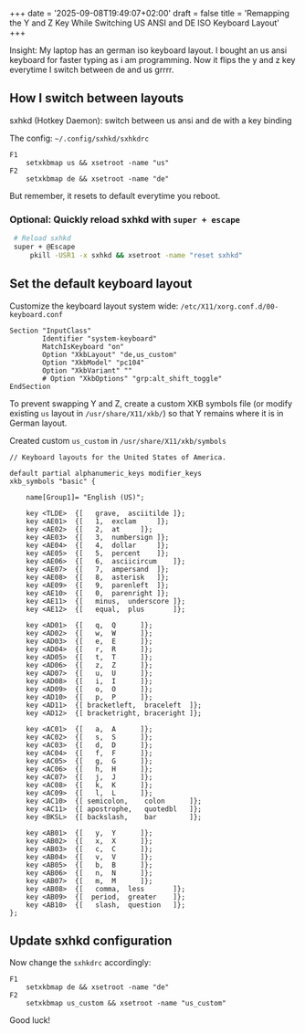 +++
date = '2025-09-08T19:49:07+02:00'
draft = false
title = 'Remapping the Y and Z Key While Switching US ANSI and DE ISO Keyboard Layout'
+++

<!--more-->

Insight: My laptop has an german iso keyboard layout. I bought an us ansi keyboard for faster typing as i am programming. Now it flips the y and z key everytime I switch between de and us grrrr.



## How I switch between layouts
sxhkd (Hotkey Daemon): switch between us ansi and de with a key binding

The config: `~/.config/sxhkd/sxhkdrc`

```sxhkdrc
F1
    setxkbmap us && xsetroot -name "us"
F2
    setxkbmap de && xsetroot -name "de"
```

But remember, it resets to default everytime you reboot.

### Optional: Quickly reload sxhkd with `super + escape`

```bash
 # Reload sxhkd 
 super + @Escape
     pkill -USR1 -x sxhkd && xsetroot -name "reset sxhkd"
```

## Set the default keyboard layout
Customize the keyboard layout system wide: `/etc/X11/xorg.conf.d/00-keyboard.conf`

```vim
Section "InputClass"
        Identifier "system-keyboard"
        MatchIsKeyboard "on"
        Option "XkbLayout" "de,us_custom"
        Option "XkbModel" "pc104"
        Option "XkbVariant" ""
        # Option "XkbOptions" "grp:alt_shift_toggle"
EndSection
```


To prevent swapping Y and Z, create a custom XKB symbols file (or modify existing `us` layout in `/usr/share/X11/xkb/`) so that Y remains where it is in German layout.

Created custom `us_custom` in `/usr/share/X11/xkb/symbols`

```us_custom
// Keyboard layouts for the United States of America.

default partial alphanumeric_keys modifier_keys
xkb_symbols "basic" {

    name[Group1]= "English (US)";

    key <TLDE>	{[   grave,	 asciitilde	]};
    key <AE01>	{[	 1,	 exclam		]};
    key <AE02>	{[	 2,	 at		]};
    key <AE03>	{[	 3,	 numbersign	]};
    key <AE04>	{[	 4,	 dollar		]};
    key <AE05>	{[	 5,	 percent	]};
    key <AE06>	{[	 6,	 asciicircum	]};
    key <AE07>	{[	 7,	 ampersand	]};
    key <AE08>	{[	 8,	 asterisk	]};
    key <AE09>	{[	 9,	 parenleft	]};
    key <AE10>	{[	 0,	 parenright	]};
    key <AE11>	{[   minus,	 underscore	]};
    key <AE12>	{[   equal,	 plus		]};

    key <AD01>	{[	 q,	 Q		]};
    key <AD02>	{[	 w,	 W		]};
    key <AD03>	{[	 e,	 E		]};
    key <AD04>	{[	 r,	 R		]};
    key <AD05>	{[	 t,	 T		]};
    key <AD06>	{[	 z,	 Z		]};
    key <AD07>	{[	 u,	 U		]};
    key <AD08>	{[	 i,	 I		]};
    key <AD09>	{[	 o,	 O		]};
    key <AD10>	{[	 p,	 P		]};
    key <AD11>	{[ bracketleft,	 braceleft	]};
    key <AD12>	{[ bracketright, braceright	]};

    key <AC01>	{[	 a,	 A		]};
    key <AC02>	{[	 s,	 S		]};
    key <AC03>	{[	 d,	 D		]};
    key <AC04>	{[	 f,	 F		]};
    key <AC05>	{[	 g,	 G		]};
    key <AC06>	{[	 h,	 H		]};
    key <AC07>	{[	 j,	 J		]};
    key <AC08>	{[	 k,	 K		]};
    key <AC09>	{[	 l,	 L		]};
    key <AC10>	{[ semicolon,	 colon		]};
    key <AC11>	{[ apostrophe,	 quotedbl	]};
    key <BKSL>	{[ backslash,	 bar		]};

    key <AB01>	{[	 y,	 Y		]};
    key <AB02>	{[	 x,	 X		]};
    key <AB03>	{[	 c,	 C		]};
    key <AB04>	{[	 v,	 V		]};
    key <AB05>	{[	 b,	 B		]};
    key <AB06>	{[	 n,	 N		]};
    key <AB07>	{[	 m,	 M		]};
    key <AB08>	{[   comma,	 less		]};
    key <AB09>	{[  period,	 greater	]};
    key <AB10>	{[   slash,	 question	]};
};

```

## Update sxhkd configuration
Now change the `sxhkdrc` accordingly:

```sxhkdrc
F1
    setxkbmap de && xsetroot -name "de"
F2
    setxkbmap us_custom && xsetroot -name "us_custom"
```


Good luck!

